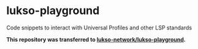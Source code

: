 # lukso-playground

Code snippets to interact with Universal Profiles and other LSP standards

**This repository was transferred to [lukso-network/lukso-playground](https://github.com/lukso-network/lukso-playground).**
